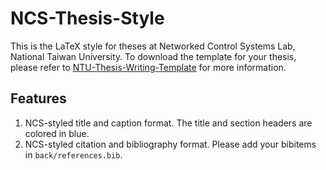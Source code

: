 # NCS-Thesis-Style

This is the LaTeX style for theses at Networked Control Systems Lab, National Taiwan University.
To download the template for your thesis, please refer to [NTU-Thesis-Writing-Template](https://github.com/NTU-NCS-lab/NTU-Thesis-Writing-Template/tree/main) for more information.

## Features
1. NCS-styled title and caption format. The title and section headers are colored in blue. 
2. NCS-styled citation and bibliography format. Please add your bibitems in `back/references.bib`. 
